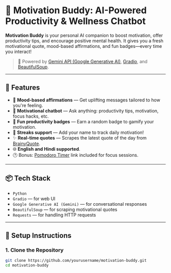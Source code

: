 # 🚀 Motivation Buddy: AI-Powered Productivity & Wellness Chatbot

**Motivation Buddy** is your personal AI companion to boost motivation, offer productivity tips, and encourage positive mental health. It gives you a fresh motivational quote, mood-based affirmations, and fun badges—every time you interact!

> 💬 Powered by [Gemini API (Google Generative AI)](https://ai.google.dev/), [Gradio](https://gradio.app/), and [BeautifulSoup](https://www.crummy.com/software/BeautifulSoup/).

---

## 🌟 Features

- 🎯 **Mood-based affirmations** — Get uplifting messages tailored to how you're feeling.
- 💬 **Motivational chatbot** — Ask anything: productivity tips, motivation, focus hacks, etc.
- 🏅 **Fun productivity badges** — Earn a random badge to gamify your motivation.
- 🔁 **Streaks support** — Add your name to track daily motivation!
- ✨ **Real-time quotes** — Scrapes the latest quote of the day from [BrainyQuote](https://www.brainyquote.com/quote_of_the_day).
- 🌐 **English and Hindi supported**.
- 🕐 Bonus: [Pomodoro Timer](https://pomofocus.io/) link included for focus sessions.

---

## 📦 Tech Stack

- `Python`
- `Gradio` — for web UI
- `Google Generative AI (Gemini)` — for conversational responses
- `BeautifulSoup` — for scraping motivational quotes
- `Requests` — for handling HTTP requests

---

## 🔧 Setup Instructions

### 1. Clone the Repository

```bash
git clone https://github.com/yourusername/motivation-buddy.git
cd motivation-buddy
